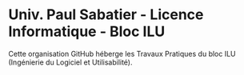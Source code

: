 # Univ. Paul Sabatier - Licence Informatique - Bloc ILU

Cette organisation GitHub héberge les Travaux Pratiques du bloc ILU (Ingénierie du Logiciel et Utilisabilité).
